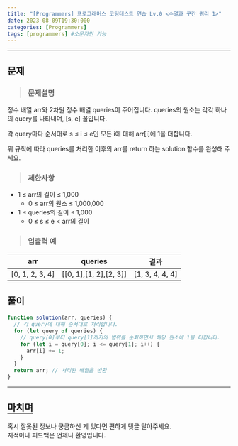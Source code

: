 ```yaml
---
title: "[Programmers] 프로그래머스 코딩테스트 연습 Lv.0 <수열과 구간 쿼리 1>"
date: 2023-08-09T19:30:000
categories: [Programmers]
tags: [programmers] #소문자만 가능
---
```


---

## <b>문제</b>

<h3><blockquote>문제설명
</blockquote></h3>

정수 배열 arr와 2차원 정수 배열 queries이 주어집니다. queries의 원소는 각각 하나의 query를 나타내며, [s, e] 꼴입니다.

각 query마다 순서대로 s ≤ i ≤ e인 모든 i에 대해 arr[i]에 1을 더합니다.

위 규칙에 따라 queries를 처리한 이후의 arr를 return 하는 solution 함수를 완성해 주세요.

<h3><blockquote>제한사항
</blockquote></h3>

- 1 ≤ arr의 길이 ≤ 1,000
  - 0 ≤ arr의 원소 ≤ 1,000,000
- 1 ≤ queries의 길이 ≤ 1,000
  - 0 ≤ s ≤ e < arr의 길이

<h3><blockquote>입출력 예
</blockquote></h3>

| arr             |        queries         |      결과       |
| --------------- | :--------------------: | :-------------: |
| [0, 1, 2, 3, 4] | [[0, 1],[1, 2],[2, 3]] | [1, 3, 4, 4, 4] |

## <b>풀이</b>

```js
function solution(arr, queries) {
  // 각 query에 대해 순서대로 처리합니다.
  for (let query of queries) {
    // query[0]부터 query[1]까지의 범위를 순회하면서 해당 원소에 1을 더합니다.
    for (let i = query[0]; i <= query[1]; i++) {
      arr[i] += 1;
    }
  }
  return arr; // 처리된 배열을 반환
}
```

---

## <b style="border-bottom:2px solid gray"><b>마치며</b></b>

<P>혹시 잘못된 정보나 궁금하신 게 있다면 편하게 댓글 달아주세요.<br/>
지적이나 피드백은 언제나 환영입니다.</p>
